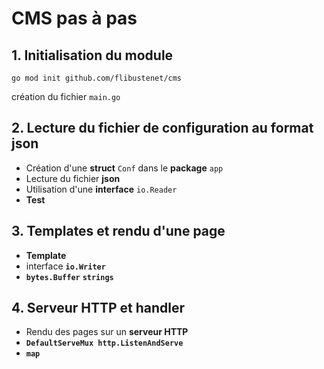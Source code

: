 # CMS pas à pas

## 1. Initialisation du module

`go mod init github.com/flibustenet/cms`

création du fichier `main.go`

## 2. Lecture du fichier de configuration au format json

- Création d'une **struct** `Conf` dans le **package** `app`
- Lecture du fichier **json**
- Utilisation d'une **interface** `io.Reader`
- **Test**


## 3. Templates et rendu d'une page

- **Template**
- interface **`io.Writer`**
- **`bytes.Buffer`** **`strings`**

## 4. Serveur HTTP et handler

- Rendu des pages sur un **serveur HTTP**
- **`DefaultServeMux http.ListenAndServe`**
- **`map`**

